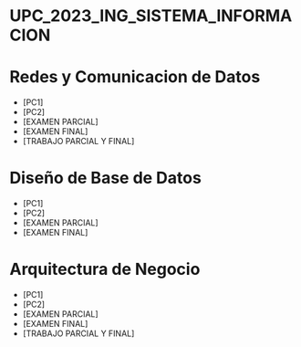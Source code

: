 # UPC_2023_ING_SISTEMA_INFORMACION

# Redes y Comunicacion de Datos 
- [PC1]
- [PC2]
- [EXAMEN PARCIAL]
- [EXAMEN FINAL]
- [TRABAJO PARCIAL Y FINAL]

# Diseño de Base de Datos 
- [PC1]
- [PC2]
- [EXAMEN PARCIAL]
- [EXAMEN FINAL]


# Arquitectura de Negocio
- [PC1]
- [PC2]
- [EXAMEN PARCIAL]
- [EXAMEN FINAL]
- [TRABAJO PARCIAL Y FINAL]
